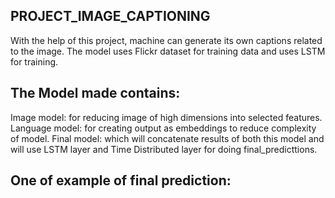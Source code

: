 ## PROJECT_IMAGE_CAPTIONING
With the help of this project, machine can generate its own captions related to the image. The model uses Flickr dataset for training data and uses LSTM for training.
## The Model made contains:
Image model: for reducing image of high dimensions into selected features.
Language model: for creating output as embeddings to reduce complexity of model.
Final model: which will concatenate results of both this model and will use LSTM layer and Time Distributed layer for doing final_predicttions.
## One of example of final prediction:
